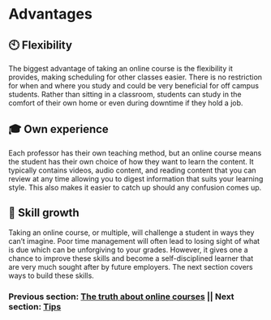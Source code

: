 # Advantages

## :clock10: Flexibility

The biggest advantage of taking an online course is the flexibility it provides, making scheduling for other classes easier. There is no restriction for when and where you study and could be very beneficial for off campus students. Rather than sitting in a classroom, students can study in the comfort of their own home or even during downtime if they hold a job. 


## :mortar_board: Own experience

Each professor has their own teaching method, but an online course means the student has their own choice of how they want to learn the content. It typically contains videos, audio content, and reading content that you can review at any time allowing you to digest information that suits your learning style. This also makes it easier to catch up should any confusion comes up. 

## :100: Skill growth 

Taking an online course, or multiple, will challenge a student in ways they can’t imagine. Poor time management will often lead to losing sight of what is due which can be unforgiving to your grades. However, it gives one a chance to improve these skills and become a self-disciplined learner that are very much sought after by future employers. The next section covers ways to build these skills.

### Previous section: [The truth about online courses](../Chapters/Truth.md)    ||    Next section: [Tips](../Chapters/Tips.md)
